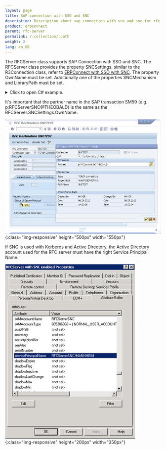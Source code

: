 ```yaml
---
layout: page
title: SAP connection with SSO and SNC
description: Description about sap connection with sso and snc for rfc server
product: erpconnect
parent: rfc-server
permalink: /:collection/:path
weight: 2
lang: en_GB
---
```


The RFCServer class supports SAP Connection with SSO and SNC.
The RFCServer class provides the property SNCSettings, similar to the R3Connection class, refer to [ERPConnect with SSO with SNC](/link).
The property OwnName must be set. Additionally one of the properties SNCMechanism and LibraryPath must be set.  
  
<details>
<summary>Click to open C# example.</summary>
{% highlight csharp %}
RFCServer rfcServer = new RFCServer();
rfcServer.GatewayHost = "reutlingen";
rfcServer.GatewayService = "sapgw00";
rfcServer.ProgramID = "SNCTEST";
rfcServer.SNCSettings.Enabled = true;
rfcServer.SNCSettings.Mechanism = SNCMechanism.Kerberos5;
rfcServer.SNCSettings.OwnName = "p:RFCServerSNC@THEOBALD";
 
rfcServer.Protocol = ClientProtocol.RFC;
rfcServer.CanReceiveIdocs = true;
rfcServer.IsUnicode = true;
{% endhighlight %}
</details>  
  
It's important that the partner name in the SAP transaction SM59 (e.g. p:RFCServerSNC@THEOBALD) is the same as the RFCServer.SNCSettings.OwnName.  
  
![RFCServer-Destination](/img/content/RFCServer-Destination.jpg){:class="img-responsive" height="500px" width="550px"}
  
If SNC is used with Kerberos and Active Directory, the Active Directory account used for the RFC server must have the right Service Principal Name.  
  
![RFCServer-AD](/img/content/RFCServer-AD.jpg){:class="img-responsive" height="200px" width="350px"}  
      